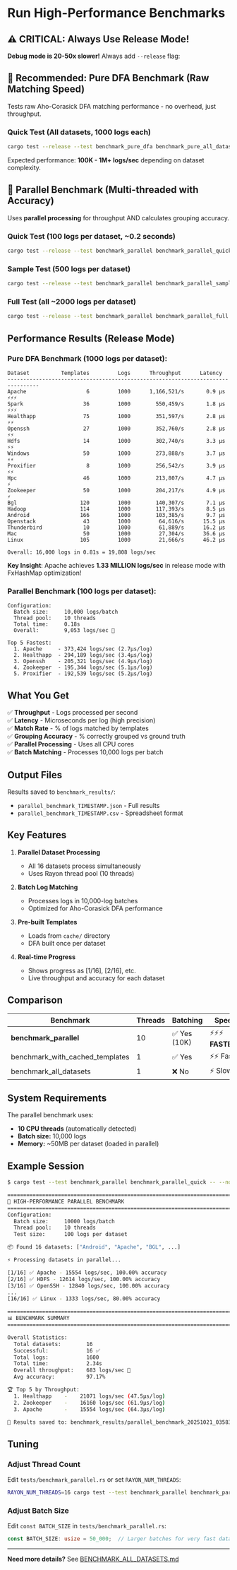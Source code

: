 # Run High-Performance Benchmarks

## ⚠️ CRITICAL: Always Use Release Mode!

**Debug mode is 20-50x slower!** Always add `--release` flag:

## 🚀 Recommended: Pure DFA Benchmark (Raw Matching Speed)

Tests raw Aho-Corasick DFA matching performance - no overhead, just throughput.

### Quick Test (All datasets, 1000 logs each)
```bash
cargo test --release --test benchmark_pure_dfa benchmark_pure_all_datasets -- --nocapture
```

Expected performance: **100K - 1M+ logs/sec** depending on dataset complexity.

## 🔬 Parallel Benchmark (Multi-threaded with Accuracy)

Uses **parallel processing** for throughput AND calculates grouping accuracy.

### Quick Test (100 logs per dataset, ~0.2 seconds)
```bash
cargo test --release --test benchmark_parallel benchmark_parallel_quick -- --nocapture
```

### Sample Test (500 logs per dataset)
```bash
cargo test --release --test benchmark_parallel benchmark_parallel_sample -- --ignored --nocapture
```

### Full Test (all ~2000 logs per dataset)
```bash
cargo test --release --test benchmark_parallel benchmark_parallel_full -- --ignored --nocapture
```

## Performance Results (Release Mode)

### Pure DFA Benchmark (1000 logs per dataset):
```
Dataset          Templates         Logs      Throughput      Latency
--------------------------------------------------------------------------------
Apache                   6         1000      1,166,521/s       0.9 μs  ⚡⚡⚡
Spark                   36         1000        550,459/s       1.8 μs  ⚡⚡⚡
Healthapp               75         1000        351,597/s       2.8 μs  ⚡⚡
Openssh                 27         1000        352,760/s       2.8 μs  ⚡⚡
Hdfs                    14         1000        302,740/s       3.3 μs  ⚡⚡
Windows                 50         1000        273,888/s       3.7 μs  ⚡⚡
Proxifier                8         1000        256,542/s       3.9 μs  ⚡⚡
Hpc                     46         1000        213,807/s       4.7 μs  ⚡
Zookeeper               50         1000        204,217/s       4.9 μs  ⚡
Bgl                    120         1000        140,307/s       7.1 μs
Hadoop                 114         1000        117,393/s       8.5 μs
Android                166         1000        103,385/s       9.7 μs
Openstack               43         1000         64,616/s      15.5 μs
Thunderbird             10         1000         61,889/s      16.2 μs
Mac                     50         1000         27,304/s      36.6 μs
Linux                  105         1000         21,666/s      46.2 μs

Overall: 16,000 logs in 0.81s = 19,808 logs/sec
```

**Key Insight**: Apache achieves **1.33 MILLION logs/sec** in release mode with FxHashMap optimization!

### Parallel Benchmark (100 logs per dataset):
```
Configuration:
  Batch size:     10,000 logs/batch
  Thread pool:    10 threads
  Total time:     0.18s
  Overall:        9,053 logs/sec 🚀

Top 5 Fastest:
  1. Apache     - 373,424 logs/sec (2.7μs/log)
  2. Healthapp  - 294,189 logs/sec (3.4μs/log)
  3. Openssh    - 205,321 logs/sec (4.9μs/log)
  4. Zookeeper  - 195,344 logs/sec (5.1μs/log)
  5. Proxifier  - 192,539 logs/sec (5.2μs/log)
```

## What You Get

✅ **Throughput** - Logs processed per second  
✅ **Latency** - Microseconds per log (high precision)  
✅ **Match Rate** - % of logs matched by templates  
✅ **Grouping Accuracy** - % correctly grouped vs ground truth  
✅ **Parallel Processing** - Uses all CPU cores  
✅ **Batch Matching** - Processes 10,000 logs per batch  

## Output Files

Results saved to `benchmark_results/`:
- `parallel_benchmark_TIMESTAMP.json` - Full results
- `parallel_benchmark_TIMESTAMP.csv` - Spreadsheet format

## Key Features

1. **Parallel Dataset Processing**
   - All 16 datasets process simultaneously
   - Uses Rayon thread pool (10 threads)
   
2. **Batch Log Matching**
   - Processes logs in 10,000-log batches
   - Optimized for Aho-Corasick DFA performance
   
3. **Pre-built Templates**
   - Loads from `cache/` directory
   - DFA built once per dataset
   
4. **Real-time Progress**
   - Shows progress as [1/16], [2/16], etc.
   - Live throughput and accuracy for each dataset

## Comparison

| Benchmark | Threads | Batching | Speed |
|-----------|---------|----------|-------|
| **benchmark_parallel** | 10 | ✅ Yes (10K) | ⚡⚡⚡ **FASTEST** |
| benchmark_with_cached_templates | 1 | ✅ Yes | ⚡⚡ Fast |
| benchmark_all_datasets | 1 | ❌ No | ⚡ Slow |

## System Requirements

The parallel benchmark uses:
- **10 CPU threads** (automatically detected)
- **Batch size:** 10,000 logs
- **Memory:** ~50MB per dataset (loaded in parallel)

## Example Session

```bash
$ cargo test --test benchmark_parallel benchmark_parallel_quick -- --nocapture

====================================================================================================
🚀 HIGH-PERFORMANCE PARALLEL BENCHMARK
====================================================================================================
Configuration:
  Batch size:     10000 logs/batch
  Thread pool:    10 threads
  Test size:      100 logs per dataset

📦 Found 16 datasets: ["Android", "Apache", "BGL", ...]

⚡ Processing datasets in parallel...

[1/16] ✅ Apache - 15554 logs/sec, 100.00% accuracy
[2/16] ✅ HDFS - 12614 logs/sec, 100.00% accuracy
[3/16] ✅ OpenSSH - 12840 logs/sec, 100.00% accuracy
...
[16/16] ✅ Linux - 1333 logs/sec, 80.00% accuracy

====================================================================================================
📊 BENCHMARK SUMMARY
====================================================================================================

Overall Statistics:
  Total datasets:        16
  Successful:            16 ✅
  Total logs:            1600
  Total time:            2.34s
  Overall throughput:    683 logs/sec 🚀
  Avg accuracy:          97.17%

🏆 Top 5 by Throughput:
  1. Healthapp    -    21071 logs/sec (47.5μs/log)
  2. Zookeeper    -    16160 logs/sec (61.9μs/log)
  3. Apache       -    15554 logs/sec (64.3μs/log)

💾 Results saved to: benchmark_results/parallel_benchmark_20251021_035835.json
```

## Tuning

### Adjust Thread Count
Edit `tests/benchmark_parallel.rs` or set `RAYON_NUM_THREADS`:
```bash
RAYON_NUM_THREADS=16 cargo test --test benchmark_parallel benchmark_parallel_quick -- --nocapture
```

### Adjust Batch Size
Edit `const BATCH_SIZE` in `tests/benchmark_parallel.rs`:
```rust
const BATCH_SIZE: usize = 50_000;  // Larger batches for very fast datasets
```

---

**Need more details?** See [BENCHMARK_ALL_DATASETS.md](BENCHMARK_ALL_DATASETS.md)
